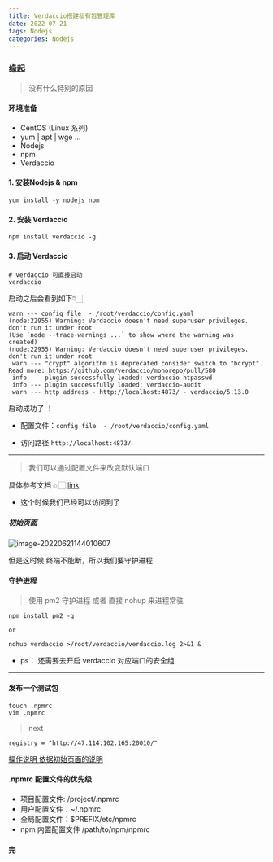 ```yaml
---
title: Verdaccio搭建私有包管理库
date: 2022-07-21
tags: Nodejs
categories: Nodejs
---
```




### 缘起

> 没有什么特别的原因



#### 环境准备

- CentOS (Linux 系列)
- yum | apt | wge ...
- Nodejs
- npm
- Verdaccio



#### 1. 安装Nodejs & npm

```shell
yum install -y nodejs npm
```



#### 2. 安装 Verdaccio

```shell
npm install verdaccio -g
```



#### 3. 启动 Verdaccio

```shell
# verdaccio 可直接启动 
verdaccio
```



启动之后会看到如下👇🏻

```shell
warn --- config file  - /root/verdaccio/config.yaml
(node:22955) Warning: Verdaccio doesn't need superuser privileges. don't run it under root
(Use `node --trace-warnings ...` to show where the warning was created)
(node:22955) Warning: Verdaccio doesn't need superuser privileges. don't run it under root
 warn --- "crypt" algorithm is deprecated consider switch to "bcrypt". Read more: https://github.com/verdaccio/monorepo/pull/580
 info --- plugin successfully loaded: verdaccio-htpasswd
 info --- plugin successfully loaded: verdaccio-audit
 warn --- http address - http://localhost:4873/ - verdaccio/5.13.0
```

启动成功了 ！



- 配置文件：`config file  - /root/verdaccio/config.yaml`

- 访问路径 `http://localhost:4873/ `

---

> 我们可以通过配置文件来改变默认端口



具体参考文档 👉🏻 [link](https://verdaccio.org/docs/configuration/)



- 这个时候我们已经可以访问到了

<h5 id="jump1">初始页面</h5>

![image-20220621144010607](https://i.postimg.cc/ZKbw758q/20220621144203.jpg)



但是这时候 终端不能断，所以我们要守护进程



#### 守护进程

> 使用 pm2 守护进程 或者 直接 nohup 来进程常驻

```shell
npm install pm2 -g

or

nohup verdaccio >/root/verdaccio/verdaccio.log 2>&1 &
```



- ps： 还需要去开启 verdaccio 对应端口的安全组 



---



#### 发布一个测试包



```shell
touch .npmrc
vim .npmrc
```

>  next

```shell
registry = "http://47.114.102.165:20010/"
```



[操作说明 依据初始页面的说明](#jump1)



#### .npmrc 配置文件的优先级


- 项目配置文件: /project/.npmrc
- 用户配置文件：~/.npmrc
- 全局配置文件：$PREFIX/etc/npmrc
- npm 内置配置文件 /path/to/npm/npmrc









#### 完

